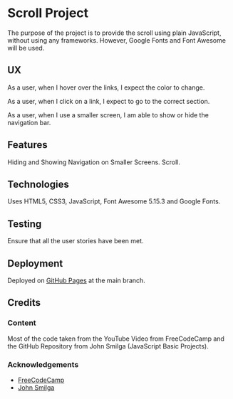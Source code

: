 # Scroll Project

The purpose of the project is to provide the scroll using plain JavaScript, without using any frameworks.  However, Google Fonts and Font Awesome will be used.

## UX

As a user, when I hover over the links, I expect the color to change.

As a user, when I click on a link, I expect to go to the correct section.

As a user, when I use a smaller screen, I am able to show or hide the navigation bar.

## Features

Hiding and Showing Navigation on Smaller Screens.  Scroll.

## Technologies

Uses HTML5, CSS3, JavaScript, Font Awesome 5.15.3 and Google Fonts.

## Testing

Ensure that all the user stories have been met.

## Deployment

Deployed on [GitHub Pages](https://derektypist.github.io/scroll-project) at the main branch.

## Credits

### Content

Most of the code taken from the YouTube Video from FreeCodeCamp and the GitHub Repository from John Smilga (JavaScript Basic Projects).

### Acknowledgements

- [FreeCodeCamp](https://www.youtube.com/watch?v=3PHXvlpOkf4&t=1825s)
- [John Smilga](https://github.com/john-smilga/javascript-basic-projects)